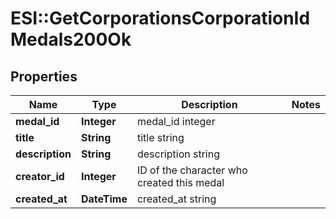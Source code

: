 # ESI::GetCorporationsCorporationIdMedals200Ok

## Properties
Name | Type | Description | Notes
------------ | ------------- | ------------- | -------------
**medal_id** | **Integer** | medal_id integer | 
**title** | **String** | title string | 
**description** | **String** | description string | 
**creator_id** | **Integer** | ID of the character who created this medal | 
**created_at** | **DateTime** | created_at string | 


